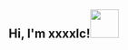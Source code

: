 

<h2>Hi, I'm xxxxlc!<img src="https://media.giphy.com/media/mGcNjsfWAjY5AEZNw6/giphy.gif" width="50"></h2>





